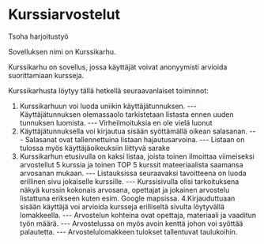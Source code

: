 # Kurssiarvostelut
Tsoha harjoitustyö

Sovelluksen nimi on Kurssikarhu.

Kurssikarhu on sovellus, jossa käyttäjät voivat anonyymisti arvioida suorittamiaan kursseja.

Kurssikarhusta löytyy tällä hetkellä seuraavanlaiset toiminnot:

1. Kurssikarhuun voi luoda uniikin käyttäjätunnuksen.
--- Käyttäjätunnuksen olemassaolo tarkistetaan listasta ennen uuden tunnuksen luomista.
--- Virheilmoituksia en ole vielä luonut
2. Käyttäjätunnuksella voi kirjautua sisään syöttämällä oikean salasanan.
--- Salasanat ovat tallennettuina listaan hajautusarvoina.
--- Listaan on tulossa myös käyttäjäoikeuksiin liittyvä sarake
3. Kurssikarhun etusivulla on kaksi listaa, joista toinen ilmoittaa viimeiseksi arvostellut 5 kurssia ja toinen TOP 5 kurssit mateeriaalista saamansa arvosanan mukaan.
--- Listauksissa seuraavaksi tavoitteena on luoda erillinen sivu jokaiselle kurssille.
--- Kurssisivulla olisi tarkoituksena näkyä kurssin kokonais arvosana, opettajat ja jokainen arvostelu listattuna erikseen kuten esim. Google mapsissa.
4.Kirjauduttuaan sisään käyttäjä voi arvioida kursseja erilliseltä sivulta löytyvällä lomakkeella.
--- Arvostelun kohteina ovat opettaja, materiaali ja vaaditun työn määrä.
--- Arvostelussa on myös avoin kenttä johon voi syöttää palautetta.
--- Arvostelulomakkeen tulokset tallentuvat taulukoihin.